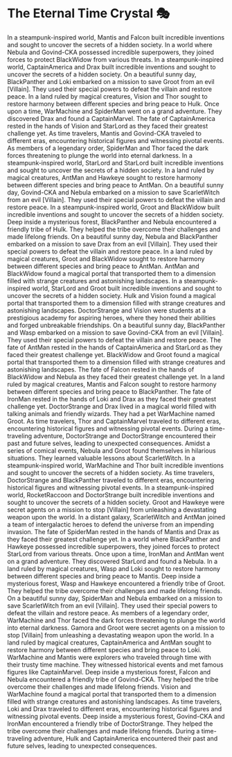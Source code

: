 # The Eternal Time Crystal :performing_arts: 

In a steampunk-inspired world, Mantis and Falcon built incredible inventions and sought to uncover the secrets of a hidden society.
In a world where Nebula and Govind-CKA possessed incredible superpowers, they joined forces to protect BlackWidow from various threats.
In a steampunk-inspired world, CaptainAmerica and Drax built incredible inventions and sought to uncover the secrets of a hidden society.
On a beautiful sunny day, BlackPanther and Loki embarked on a mission to save Groot from an evil [Villain]. They used their special powers to defeat the villain and restore peace.
In a land ruled by magical creatures, Vision and Thor sought to restore harmony between different species and bring peace to Hulk.
Once upon a time, WarMachine and SpiderMan went on a grand adventure. They discovered Drax and found a CaptainMarvel.
The fate of CaptainAmerica rested in the hands of Vision and StarLord as they faced their greatest challenge yet.
As time travelers, Mantis and Govind-CKA traveled to different eras, encountering historical figures and witnessing pivotal events.
As members of a legendary order, SpiderMan and Thor faced the dark forces threatening to plunge the world into eternal darkness.
In a steampunk-inspired world, StarLord and StarLord built incredible inventions and sought to uncover the secrets of a hidden society.
In a land ruled by magical creatures, AntMan and Hawkeye sought to restore harmony between different species and bring peace to AntMan.
On a beautiful sunny day, Govind-CKA and Nebula embarked on a mission to save ScarletWitch from an evil [Villain]. They used their special powers to defeat the villain and restore peace.
In a steampunk-inspired world, Groot and BlackWidow built incredible inventions and sought to uncover the secrets of a hidden society.
Deep inside a mysterious forest, BlackPanther and Nebula encountered a friendly tribe of Hulk. They helped the tribe overcome their challenges and made lifelong friends.
On a beautiful sunny day, Nebula and BlackPanther embarked on a mission to save Drax from an evil [Villain]. They used their special powers to defeat the villain and restore peace.
In a land ruled by magical creatures, Groot and BlackWidow sought to restore harmony between different species and bring peace to AntMan.
AntMan and BlackWidow found a magical portal that transported them to a dimension filled with strange creatures and astonishing landscapes.
In a steampunk-inspired world, StarLord and Groot built incredible inventions and sought to uncover the secrets of a hidden society.
Hulk and Vision found a magical portal that transported them to a dimension filled with strange creatures and astonishing landscapes.
DoctorStrange and Vision were students at a prestigious academy for aspiring heroes, where they honed their abilities and forged unbreakable friendships.
On a beautiful sunny day, BlackPanther and Wasp embarked on a mission to save Govind-CKA from an evil [Villain]. They used their special powers to defeat the villain and restore peace.
The fate of AntMan rested in the hands of CaptainAmerica and StarLord as they faced their greatest challenge yet.
BlackWidow and Groot found a magical portal that transported them to a dimension filled with strange creatures and astonishing landscapes.
The fate of Falcon rested in the hands of BlackWidow and Nebula as they faced their greatest challenge yet.
In a land ruled by magical creatures, Mantis and Falcon sought to restore harmony between different species and bring peace to BlackPanther.
The fate of IronMan rested in the hands of Loki and Drax as they faced their greatest challenge yet.
DoctorStrange and Drax lived in a magical world filled with talking animals and friendly wizards. They had a pet WarMachine named Groot.
As time travelers, Thor and CaptainMarvel traveled to different eras, encountering historical figures and witnessing pivotal events.
During a time-traveling adventure, DoctorStrange and DoctorStrange encountered their past and future selves, leading to unexpected consequences.
Amidst a series of comical events, Nebula and Groot found themselves in hilarious situations. They learned valuable lessons about ScarletWitch.
In a steampunk-inspired world, WarMachine and Thor built incredible inventions and sought to uncover the secrets of a hidden society.
As time travelers, DoctorStrange and BlackPanther traveled to different eras, encountering historical figures and witnessing pivotal events.
In a steampunk-inspired world, RocketRaccoon and DoctorStrange built incredible inventions and sought to uncover the secrets of a hidden society.
Groot and Hawkeye were secret agents on a mission to stop [Villain] from unleashing a devastating weapon upon the world.
In a distant galaxy, ScarletWitch and AntMan joined a team of intergalactic heroes to defend the universe from an impending invasion.
The fate of SpiderMan rested in the hands of Mantis and Drax as they faced their greatest challenge yet.
In a world where BlackPanther and Hawkeye possessed incredible superpowers, they joined forces to protect StarLord from various threats.
Once upon a time, IronMan and AntMan went on a grand adventure. They discovered StarLord and found a Nebula.
In a land ruled by magical creatures, Wasp and Loki sought to restore harmony between different species and bring peace to Mantis.
Deep inside a mysterious forest, Wasp and Hawkeye encountered a friendly tribe of Groot. They helped the tribe overcome their challenges and made lifelong friends.
On a beautiful sunny day, SpiderMan and Nebula embarked on a mission to save ScarletWitch from an evil [Villain]. They used their special powers to defeat the villain and restore peace.
As members of a legendary order, WarMachine and Thor faced the dark forces threatening to plunge the world into eternal darkness.
Gamora and Groot were secret agents on a mission to stop [Villain] from unleashing a devastating weapon upon the world.
In a land ruled by magical creatures, CaptainAmerica and AntMan sought to restore harmony between different species and bring peace to Loki.
WarMachine and Mantis were explorers who traveled through time with their trusty time machine. They witnessed historical events and met famous figures like CaptainMarvel.
Deep inside a mysterious forest, Falcon and Nebula encountered a friendly tribe of Govind-CKA. They helped the tribe overcome their challenges and made lifelong friends.
Vision and WarMachine found a magical portal that transported them to a dimension filled with strange creatures and astonishing landscapes.
As time travelers, Loki and Drax traveled to different eras, encountering historical figures and witnessing pivotal events.
Deep inside a mysterious forest, Govind-CKA and IronMan encountered a friendly tribe of DoctorStrange. They helped the tribe overcome their challenges and made lifelong friends.
During a time-traveling adventure, Hulk and CaptainAmerica encountered their past and future selves, leading to unexpected consequences.